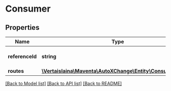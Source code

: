 # Consumer

## Properties
Name | Type | Description | Notes
------------ | ------------- | ------------- | -------------
**referenceId** | **string** | Reference to lookup entry | [optional] 
**routes** | [**\Vertaislaina\Maventa\AutoXChange\Entity\ConsumerRoutes**](ConsumerRoutes.md) |  | [optional] 

[[Back to Model list]](../README.md#documentation-for-models) [[Back to API list]](../README.md#documentation-for-api-endpoints) [[Back to README]](../README.md)


